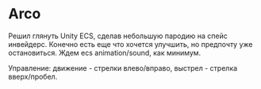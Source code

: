 # Arco

Решил глянуть Unity ECS, сделав небольшую пародию на спейс инвейдерс. Конечно есть еще что хочется улучшить, но предпочту уже остановиться. Ждем ecs animation/sound, как минимум.

Управление: движение - стрелки влево/вправо, выстрел - стрелка вверх/пробел.
